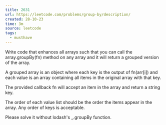 ```yaml
---
title: 2631
url: https://leetcode.com/problems/group-by/description/
created: 28-10-23
time: 3m
source: leetcode
tags:
  - musthave
---
```


Write code that enhances all arrays such that you can call the array.groupBy(fn) method on any array and it will return a grouped version of the array.

A grouped array is an object where each key is the output of fn(arr[i]) and each value is an array containing all items in the original array with that key.

The provided callback fn will accept an item in the array and return a string key.

The order of each value list should be the order the items appear in the array. Any order of keys is acceptable.

Please solve it without lodash's \_.groupBy function.
